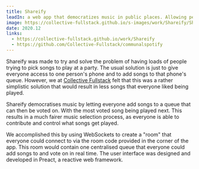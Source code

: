 ```yaml
---
title: Shareify
leadIn: a web app that democratizes music in public places. Allowing people to vote on the songs to be played from a Spotify account.
image: https://collective-fullstack.github.io/s-images/work/Shareify/ShareifyPlayer.png
date: 2020.12
links:
  - https://collective-fullstack.github.io/work/Shareify
  - https://github.com/Collective-Fullstack/communalspotify
---
```


Shareify was made to try and solve the problem of having loads of people trying to pick songs to play at a party. The usual solution is just to give everyone access to one person's phone and to add songs to that phone's queue. However, we at [Collective Fullstack](https://collective-fullstack.github.io) felt that this was a rather simplistic solution that would result in less songs that everyone liked being played.

Shareify democratises music by letting everyone add songs to a queue that can then be voted on. With the most voted song being played next. This results in a much fairer music selection process, as everyone is able to contribute and control what songs get played.

We accomplished this by using WebSockets to create a "room" that everyone could connect to via the room code provided in the corner of the app. This room would contain one centralised queue that everyone could add songs to and vote on in real time. The user interface was designed and developed in Preact, a reactive web framework.